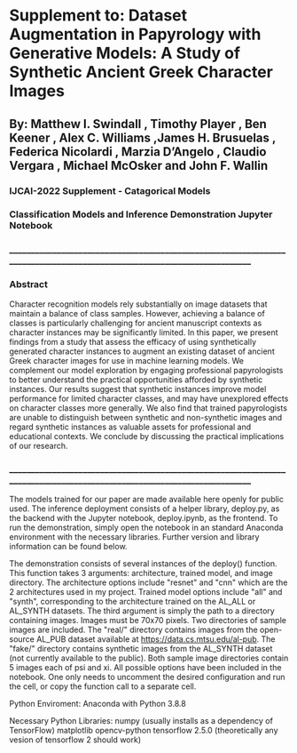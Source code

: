 
<h1>Supplement to: Dataset Augmentation in Papyrology with Generative Models: A Study of Synthetic Ancient Greek Character Images</h1>

<h2>By: 	Matthew I. Swindall , Timothy Player , Ben Keener , Alex C. Williams ,James H. Brusuelas , Federica Nicolardi , Marzia D’Angelo ,
	Claudio Vergara , Michael McOsker and John F. Wallin</h2>

<h3>IJCAI-2022 Supplement - Catagorical Models</h3>

<h3>Classification Models and Inference Demonstration Jupyter Notebook</h3>


<h3>________________________________________________________________________________________________________________________</h3>

<h3>Abstract</h3>

Character recognition models rely substantially on image datasets that maintain a balance of class samples. However, achieving a balance of classes is particularly challenging for ancient manuscript contexts as character instances may be significantly limited. In this paper, we present findings from a study that assess the efficacy of using synthetically generated character instances to augment an existing dataset of ancient Greek character images for use in machine learning models. We complement our model exploration by engaging professional papyrologists to better understand the practical opportunities afforded by synthetic instances. Our results
suggest that synthetic instances improve model performance for limited character classes, and may have unexplored effects on character classes more generally. We also find that trained papyrologists are unable to distinguish between synthetic and non-synthetic images and regard synthetic instances as valuable assets for professional and educational contexts. We conclude by discussing the practical implications of our research.

<h3>________________________________________________________________________________________________________________________</h3>

The models trained for our paper are made available here openly for public used. The inference deployment consists of a helper library, deploy.py, as the backend with the Jupyter notebook, deploy.ipynb, as the frontend. To run the demonstration, simply open the notebook in an standard Anaconda environment with the necessary libraries. Further version and library information can be found below.

The demonstration consists of several instances of the deploy() function. This function takes 3 arguments: architecture, trained model, and image directory. The architecture options include  "resnet" and "cnn" which are the 2 architectures used in my project. Trained model options include "all" and "synth", corresponding to the architecture trained on the AL_ALL or AL_SYNTH datasets. The third argument is simply the path to a directory containing images. Images must be 70x70 pixels.
Two directories of sample images are included. The "real/" directory contains images from the  open-source AL_PUB dataset available at https://data.cs.mtsu.edu/al-pub. The "fake/" directory contains synthetic images from the AL_SYNTH dataset (not currently available to the public). Both sample  image directories contain 5 images each of psi and xi. All possible options have been included in the notebook. One only needs to uncomment the desired configuration and run the cell, or copy the 
function call to a separate cell.

Python Enviroment: 
	Anaconda with Python 3.8.8

Necessary Python Libraries:
	numpy (usually installs as a dependency of TensorFlow)
	matplotlib
	opencv-python
	tensorflow 2.5.0 (theoretically any vesion of tensorflow 2 should work)
	
